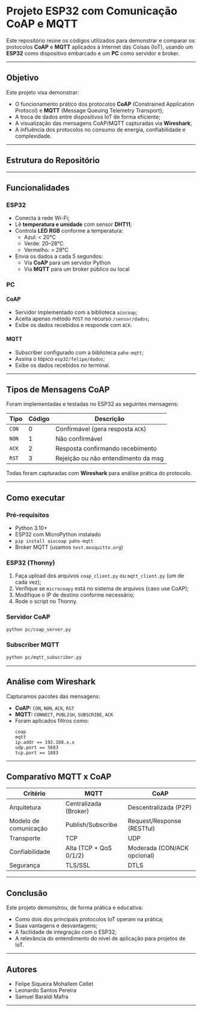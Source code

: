 #  Projeto ESP32 com Comunicação CoAP e MQTT

Este repositório reúne os códigos utilizados para demonstrar e comparar os protocolos **CoAP** e **MQTT** aplicados à Internet das Coisas (IoT), usando um **ESP32** como dispositivo embarcado e um **PC** como servidor e broker.

---

## Objetivo

Este projeto visa demonstrar:
- O funcionamento prático dos protocolos **CoAP** (Constrained Application Protocol) e **MQTT** (Message Queuing Telemetry Transport);
- A troca de dados entre dispositivos IoT de forma eficiente;
- A visualização das mensagens CoAP/MQTT capturadas via **Wireshark**;
- A influência dos protocolos no consumo de energia, confiabilidade e complexidade.

---

##  Estrutura do Repositório



---

##  Funcionalidades

###  ESP32
- Conecta à rede Wi-Fi;
- Lê **temperatura e umidade** com sensor **DHT11**;
- Controla **LED RGB** conforme a temperatura:
  - Azul: < 20°C
  - Verde: 20–28°C
  - Vermelho: > 28°C
- Envia os dados a cada 5 segundos:
  - Via **CoAP** para um servidor Python
  - Via **MQTT** para um broker público ou local

###  PC

#### CoAP
- Servidor implementado com a biblioteca `aiocoap`;
- Aceita apenas método `POST` no recurso `/sensor/dados`;
- Exibe os dados recebidos e responde com `ACK`.

#### MQTT
- Subscriber configurado com a biblioteca `paho-mqtt`;
- Assina o tópico `esp32/felipe/dados`;
- Exibe os dados recebidos no terminal.

---

##  Tipos de Mensagens CoAP

Foram implementadas e testadas no ESP32 as seguintes mensagens:

| Tipo      | Código | Descrição                              |
|-----------|--------|----------------------------------------|
| `CON`     | 0      | Confirmável (gera resposta `ACK`)       |
| `NON`     | 1      | Não confirmável                        |
| `ACK`     | 2      | Resposta confirmando recebimento       |
| `RST`     | 3      | Rejeição ou não entendimento da msg    |

Todas foram capturadas com **Wireshark** para análise prática do protocolo.

---

##  Como executar

###  Pré-requisitos
- Python 3.10+
- ESP32 com MicroPython instalado
- `pip install aiocoap paho-mqtt`
- Broker MQTT (usamos `test.mosquitto.org`)

###  ESP32 (Thonny)
1. Faça upload dos arquivos `coap_client.py` ou `mqtt_client.py` (um de cada vez);
2. Verifique se `microcoapy` está no sistema de arquivos (caso use CoAP);
3. Modifique o IP de destino conforme necessário;
4. Rode o script no Thonny.

### Servidor CoAP
```bash
python pc/coap_server.py
```

###  Subscriber MQTT
```bash
python pc/mqtt_subscriber.py
```

---

##  Análise com Wireshark

Capturamos pacotes das mensagens:
- **CoAP:** `CON`, `NON`, `ACK`, `RST`
- **MQTT:** `CONNECT`, `PUBLISH`, `SUBSCRIBE`, `ACK`
- Foram aplicados filtros como:
  ```
  coap
  mqtt
  ip.addr == 192.168.x.x
  udp.port == 5683
  tcp.port == 1883
  ```

---

## Comparativo MQTT x CoAP

| Critério                    | MQTT                                | CoAP                               |
|----------------------------|--------------------------------------|-------------------------------------|
| Arquitetura                | Centralizada (Broker)                | Descentralizada (P2P)              |
| Modelo de comunicação      | Publish/Subscribe                    | Request/Response (RESTful)         |
| Transporte                 | TCP                                  | UDP                                 |
| Confiabilidade             | Alta (TCP + QoS 0/1/2)                | Moderada (CON/ACK opcional)        |
| Segurança                  | TLS/SSL                              | DTLS                                |



---

##  Conclusão

Este projeto demonstrou, de forma prática e educativa:
- Como dois dos principais protocolos IoT operam na prática;
- Suas vantagens e desvantagens;
- A facilidade de integração com o ESP32;
- A relevância do entendimento do nível de aplicação para projetos de IoT.

---

##  Autores

- Felipe Siqueira Mohallem Cellet  
- Leonardo Santos Pereira  
- Samuel Baraldi Mafra  

---


